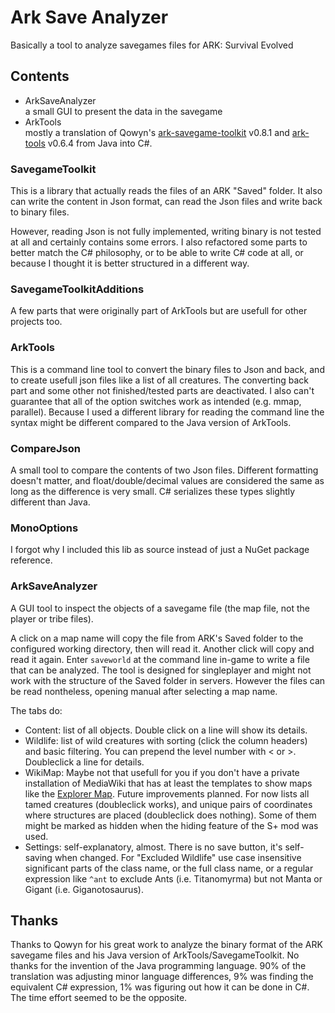 # Ark Save Analyzer
Basically a tool to analyze savegames files for ARK: Survival Evolved

## Contents

* ArkSaveAnalyzer  
a small GUI to present the data in the savegame
* ArkTools  
mostly a translation of Qowyn's [ark-savegame-toolkit](https://github.com/Qowyn/ark-savegame-toolkit) v0.8.1 and [ark-tools](https://github.com/Qowyn/ark-tools) v0.6.4 from Java into C#.

### SavegameToolkit

This is a library that actually reads the files of an ARK "Saved" folder. It also can write the content in Json format, can read the Json files and write back to binary files.

However, reading Json is not fully implemented, writing binary is not tested at all and certainly contains some errors.
I also refactored some parts to better match the C# philosophy, or to be able to write C# code at all, or because I thought it is better structured in a different way.

### SavegameToolkitAdditions

A few parts that were originally part of ArkTools but are usefull for other projects too.

### ArkTools

This is a command line tool to convert the binary files to Json and back, and to create usefull json files like a list of all creatures.
The converting back part and some other not finished/tested parts are deactivated. I also can't guarantee that all of the option switches work as intended (e.g. mmap, parallel).
Because I used a different library for reading the command line the syntax might be different compared to the Java version of ArkTools.

### CompareJson

A small tool to compare the contents of two Json files. Different formatting doesn't matter, and float/double/decimal values are considered the same as long as the difference is very small.
C# serializes these types slightly different than Java.

### MonoOptions

I forgot why I included this lib as source instead of just a NuGet package reference.

### ArkSaveAnalyzer

A GUI tool to inspect the objects of a savegame file (the map file, not the player or tribe files).

A click on a map name will copy the file from ARK's Saved folder to the configured working directory, then will read it. Another click will copy and read it again. 
Enter `saveworld` at the command line in-game to write a file that can be analyzed. The tool is designed for singleplayer and might not work with the structure of the Saved folder in servers.
However the files can be read nontheless, opening manual after selecting a map name.

The tabs do:
* Content: list of all objects. Double click on a line will show its details.
* Wildlife: list of wild creatures with sorting (click the column headers) and basic filtering. You can prepend the level number with < or >. Doubleclick a line for details.
* WikiMap: Maybe not that usefull for you if you don't have a private installation of MediaWiki that has at least the templates to show maps 
like the [Explorer Map](https://ark.gamepedia.com/Explorer_Map_\(The_Island\)). Future improvements planned. For now lists all tamed creatures (doubleclick works), 
and unique pairs of coordinates where structures are placed (doubleclick does nothing). Some of them might be marked as hidden when the hiding feature of the S+ mod was used.
* Settings: self-explanatory, almost. There is no save button, it's self-saving when changed. 
For "Excluded Wildlife" use case insensitive significant parts of the class name, or the full class name, or a regular expression like `^ant`
to exclude Ants (i.e. Titanomyrma) but not Manta or Gigant (i.e. Giganotosaurus).

## Thanks

Thanks to Qowyn for his great work to analyze the binary format of the ARK savegame files and his Java version of ArkTools/SavegameToolkit.
No thanks for the invention of the Java programming language. 90% of the translation was adjusting minor language differences, 9% was finding the equivalent C# expression,
1% was figuring out how it can be done in C#. The time effort seemed to be the opposite.
